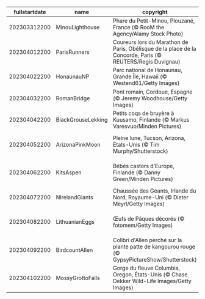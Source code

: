 |fullstartdate|name|copyright|title|image|
|--|--|--|--|--|
202303312200|MinouLighthouse|Phare du Petit-Minou, Plouzané, France (© RooM the Agency/Alamy Stock Photo)|Ce phare vous fait les yeux doux|![](/fr-FR/2023/04/202303312200MinouLighthouse.jpg)|
202304012200|ParisRunners|Coureurs lors du Marathon de Paris, Obélisque de la place de la Concorde, Paris (© REUTERS/Regis Duvignau)|À vos marques !|![](/fr-FR/2023/04/202304012200ParisRunners.jpg)|
202304022200|HonaunauNP|Parc national de Honaunau, Grande Île, Hawaii (© Westend61/Getty Images)|Arc-en-ciel paradisiaque|![](/fr-FR/2023/04/202304022200HonaunauNP.jpg)|
202304032200|RomanBridge|Pont romain, Cordoue, Espagne (© Jeremy Woodhouse/Getty Images)|Un pont chargé d’histoire|![](/fr-FR/2023/04/202304032200RomanBridge.jpg)|
202304042200|BlackGrouseLekking|Petits coqs de bruyère à Kuusamo, Finlande (© Markus Varesvuo/Minden Pictures)|C’est qui le plus beau ?|![](/fr-FR/2023/04/202304042200BlackGrouseLekking.jpg)|
202304052200|ArizonaPinkMoon|Pleine lune, Tucson, Arizona, États-Unis (© Tim Murphy/Shutterstock)|Lune rose de printemps en Arizona|![](/fr-FR/2023/04/202304052200ArizonaPinkMoon.jpg)|
202304062200|KitsAspen|Bébés castors d’Europe, Finlande (© Danny Green/Minden Pictures)|Un constructeur de digues hors pair !|![](/fr-FR/2023/04/202304062200KitsAspen.jpg)|
202304072200|NIrelandGiants|Chaussée des Géants, Irlande du Nord, Royaume-Uni (© Dieter Meyrl/Getty Images)|Une légende de Géants|![](/fr-FR/2023/04/202304072200NIrelandGiants.jpg)|
202304082200|LithuanianEggs|Œufs de Pâques décorés (© fotomem/Getty Images)|Pourquoi ces œufs sont-ils décorés ?|![](/fr-FR/2023/04/202304082200LithuanianEggs.jpg)|
202304092200|BirdcountAllen|Colibri d'Allen perché sur la plante patte de kangourou rouge (© GypsyPictureShow/Shutterstock)|Les oiseaux sont de retour !|![](/fr-FR/2023/04/202304092200BirdcountAllen.jpg)|
202304102200|MossyGrottoFalls|Gorge du fleuve Columbia, Oregon, États-Unis (© Chase Dekker Wild-Life Images/Getty Images)|Où se trouve cette cascade ?|![](/fr-FR/2023/04/202304102200MossyGrottoFalls.jpg)|
